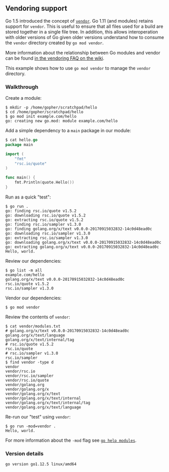 <!-- __JSON: gobin -m -run myitcv.io/cmd/egrunner script.sh # LONG ONLINE

## Vendoring support

Go 1.5 introduced the concept of [`vendor`](https://github.com/golang/proposal/blob/master/design/25719-go15vendor.md).
Go 1.11 (and modules) retains support for `vendor`. This is useful to ensure that all files used for a build are stored
together in a single file tree. In addition, this allows interoperation with older versions of Go given older versions
understand how to consume the `vendor` directory created by `go mod vendor`.

More information about the relationship between Go modules and vendor can be found
[in the vendoring FAQ on the wiki](https://github.com/golang/go/wiki/Modules#how-do-i-use-vendoring-with-modules-is-vendoring-going-away).

This example shows how to use `go mod vendor` to manage the `vendor` directory.

### Walkthrough

Create a module:


```
{{PrintBlock "setup" -}}
```

Add a simple dependency to a `main` package in our module:


```go
{{PrintBlockOut "example" -}}
```

Run as a quick "test":


```
{{PrintBlock "run" -}}
```


Review our dependencies:


```
{{PrintBlock "review deps" -}}
```

Vendor our dependencies:


```
{{PrintBlock "vendor" -}}
```

Review the contents of `vendor`:

```
{{PrintBlock "review vendor" -}}
```

Re-run our "test" using `vendor`:

```
{{PrintBlock "run with vendor" -}}
```

For more information about the `-mod` flag see [`go help
modules`](https://golang.org/cmd/go/#hdr-Maintaining_module_requirements).

### Version details

```
{{PrintBlockOut "version details" -}}
```

-->

## Vendoring support

Go 1.5 introduced the concept of [`vendor`](https://github.com/golang/proposal/blob/master/design/25719-go15vendor.md).
Go 1.11 (and modules) retains support for `vendor`. This is useful to ensure that all files used for a build are stored
together in a single file tree. In addition, this allows interoperation with older versions of Go given older versions
understand how to consume the `vendor` directory created by `go mod vendor`.

More information about the relationship between Go modules and vendor can be found
[in the vendoring FAQ on the wiki](https://github.com/golang/go/wiki/Modules#how-do-i-use-vendoring-with-modules-is-vendoring-going-away).

This example shows how to use `go mod vendor` to manage the `vendor` directory.

### Walkthrough

Create a module:


```
$ mkdir -p /home/gopher/scratchpad/hello
$ cd /home/gopher/scratchpad/hello
$ go mod init example.com/hello
go: creating new go.mod: module example.com/hello
```

Add a simple dependency to a `main` package in our module:


```go
$ cat hello.go
package main

import (
	"fmt"
	"rsc.io/quote"
)

func main() {
	fmt.Println(quote.Hello())
}
```

Run as a quick "test":


```
$ go run .
go: finding rsc.io/quote v1.5.2
go: downloading rsc.io/quote v1.5.2
go: extracting rsc.io/quote v1.5.2
go: finding rsc.io/sampler v1.3.0
go: finding golang.org/x/text v0.0.0-20170915032832-14c0d48ead0c
go: downloading rsc.io/sampler v1.3.0
go: extracting rsc.io/sampler v1.3.0
go: downloading golang.org/x/text v0.0.0-20170915032832-14c0d48ead0c
go: extracting golang.org/x/text v0.0.0-20170915032832-14c0d48ead0c
Hello, world.
```


Review our dependencies:


```
$ go list -m all
example.com/hello
golang.org/x/text v0.0.0-20170915032832-14c0d48ead0c
rsc.io/quote v1.5.2
rsc.io/sampler v1.3.0
```

Vendor our dependencies:


```
$ go mod vendor
```

Review the contents of `vendor`:

```
$ cat vendor/modules.txt
# golang.org/x/text v0.0.0-20170915032832-14c0d48ead0c
golang.org/x/text/language
golang.org/x/text/internal/tag
# rsc.io/quote v1.5.2
rsc.io/quote
# rsc.io/sampler v1.3.0
rsc.io/sampler
$ find vendor -type d
vendor
vendor/rsc.io
vendor/rsc.io/sampler
vendor/rsc.io/quote
vendor/golang.org
vendor/golang.org/x
vendor/golang.org/x/text
vendor/golang.org/x/text/internal
vendor/golang.org/x/text/internal/tag
vendor/golang.org/x/text/language
```

Re-run our "test" using `vendor`:

```
$ go run -mod=vendor .
Hello, world.
```

For more information about the `-mod` flag see [`go help
modules`](https://golang.org/cmd/go/#hdr-Maintaining_module_requirements).

### Version details

```
go version go1.12.5 linux/amd64
```

<!-- END -->
